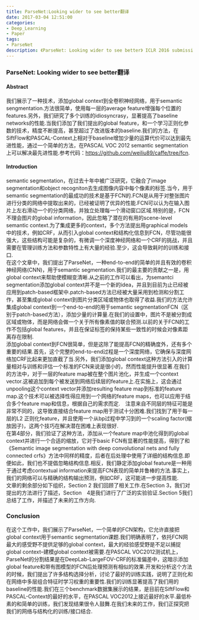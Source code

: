 ```yaml
---
title: ParseNet:Looking wider to see better翻译
date: 2017-03-04 12:51:00
categories:
- Deep_Learning
- Paper
tags:
- ParseNet
description: 《ParseNet: Looking wider to see better》 ICLR 2016 submission
---
```


### ParseNet: Looking wider to see better翻译

#### Abstract
我们展示了一种技术，添加global context到全卷积神经网络，用于semantic sengmentation.方法很简单，使用每一层的average feature增强每个位置的features.另外，我们研究了多个训练的idiosyncrasy，显著提高了baseline networks的性能.当我们添加了我们提出的global feature，和一个学习正则化参数的技术，精度不断提高，甚至超过了改进版本的baseline.我们的方法，在SiftFlow和PASCAL-Context上相对于baseline增加少量的运算代价可以达到最先进性能，通过一个简单的方法，在PASCAL VOC 2012 semantic segmentation上可以解决最先进性能.参考代码：https://github.com/weiliu89/caffe/tree/fcn.

#### Introduction
semantic segmentation，在过去十年中被广泛研究，它融合了image segmentation和object recogniton去生成图像内容中每个像素的标签.当今，用于semantic segmentation的最成功的技术是基于FCN的.FCN是从用于对整张图片进行分类的网络中提取出来的，已经被证明了优异的性能.FCN可以认为在输入图片上左右滑动一个的分类网络，并独立处理每一个滑动窗口区域.特别的是，FCN不理会图片的global information，因此忽略了潜在的有用的scene-level semantic context.为了集成更多的context，多个方法提出用graphical models中的技术，例如CRF，从而引入global context和结构化信息到FCN，尽管功能很强大，这些结构可能是复杂的，有微调一个深度神经网络和一个CRF的挑战，并且需要在管理训练方法和参数特性上有大量的经验.至少，这会导致耗时的训练和接口.
<br/>
在这个文章中，我们提出了ParseNet，一种end-to-end的简单的并且有效的卷积神经网络(CNN)，用于semantic segmentation.我们的最主要的贡献之一是，用global context来帮助使模糊变清晰.从之前的工作可以看出，为semantci segmentation添加global context并不是一个新的idea，并且到目前为止已经被应用到patch-based框架中.patch-based方法已经被大量采用到检测和分割工作，甚至集成global context到图片分类区域或物体也取得了收益.我们的方法允许集成global context到一个end-to-end的用于semantic segmentationFCN（区别于patch-based方法），添加少量的计算量.在我们的设置中，图片不是被分割成区域或物体，而是网络会做一个关于所有像素值的联合预测.以前的关于FCN的工作不包括global features，并且在保证标签的保持某些一致性的时候会对像素距离存在限制.
<br/>
添加global context到FCN很简单，但是这除了能提高FCN的精确度外，还有多个重要的结果.首先，这个完整的end-to-end过程是一个深度网络，它确保与深度网络加CRF比起来更加直截了当.另外，我们添加global context这种方法引入的计算量相对与训练和评估一个标准的FCN来说是很小的，然而性能提升很显著.在我们的方法中，对于一层的feature map被在整个图片池化，并生成一个context vector.这被追加到每个被发送到网络后续层的feature上.在实施上，这会通过unpooling这个context vector并添加resulting feature map到标准的feature map.这个技术可以被选择性得应用到一个网络的feature maps，也可以应用于结合多个feature map和信息，根据自己的需求而定.　注意来自不同层的特征可能是非常不同的，这导致直接结合feature map用于测试十分困难.我们找到了用于每一层的L2 正则化feature，并且使用一个从bp过程中学习到的一个scaling factor(缩放因子)，这两个技巧在解决潜在困难上表现很好.
<br/>
在第4部分，我们验证了这种方法，添加从一个feature map中池化得到的global context并进行一个合适的缩放，它对于basic FCN有显著的性能提高，得到了和《Semantic image segmentation with deep convolutional nets and fully connected crfs》方法中同样的精度，后者在后处理中使用了详细的结构信息.即便如此，我们也不提倡忽略结构信息.相反，我们静定添加global feature是一种用于通过考虑contextual information来提高FCN表现的简单并鲁棒的方法.事实上，我们的网络可以与精确的结构输出预测，例如CRF，这可能进一步提高性能.
<br/>
文章的剩余部分如下组织，Section 2 我们回顾了相关工作.在Section 3，我们对提出的方法进行了描述，Section　4是我们进行了广泛的实验验证.Section 5我们总结了工作，并描述了未来的工作方向.

### Conclusion
在这个工作中，我们展示了ParseNet，一个简单的FCN架构，它允许直接把global context用于semantic segmentation课题.我们明确表明了，依托FCN网最大的感受野不提供足够的global context，最大的经验感受野是不足以捕捉global context–建模global context被需要.在PASCAL VOC2012测试机上，ParseNet的分割结果是在DeepLab-LargeFOV-CRF的标准偏差中，这暗示添加global feature和带有图模型的FCN后处理预测有相似的效果.开发和分析这个方法的时候，我们提出了许多结构选择分析，讨论了最好的训练实践，说明了正则化和在网络中多层组合特征时学习权重的重要性.我们的训练显著提高了我们用的baseline的性能.我们在三个benchmark数据集展示的结果，是目前在SiftFlow和PASCAL-Context的最好的水平，在PASCAL VOC2012上接近最好的水平.最低朴素的和简单的训练，我们发现结果很令人鼓舞.在我们未来的工作，我们正探究把我们的网络与结构化的训练/接口结合.
